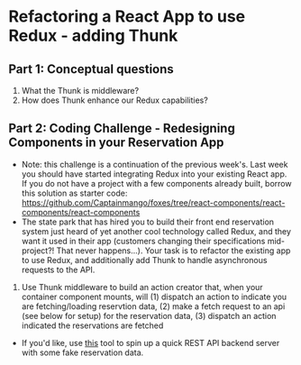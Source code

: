 # Refactoring a React App to use Redux - adding Thunk

## Part 1: Conceptual questions
1. What the Thunk is middleware?
2. How does Thunk enhance our Redux capabilities?

## Part 2: Coding Challenge - Redesigning Components in your Reservation App
* Note: this challenge is a continuation of the previous week's. Last week you should have started integrating Redux into your existing React app. If you do not have a project with a few components already built, borrow this solution as starter code: https://github.com/Captainmango/foxes/tree/react-components/react-components/react-components
* The state park that has hired you to build their front end reservation system just heard of yet another cool technology called Redux, and they want it used in their app (customers changing their specifications mid-project?! That never happens...). Your task is to refactor the existing app to use Redux, and additionally add Thunk to handle asynchronous requests to the API.
1. Use Thunk middleware to build an action creator that, when your container component mounts, will (1) dispatch an action to indicate you are fetching/loading reservtion data, (2) make a fetch request to an api (see below for setup) for the reservation data, (3) dispatch an action indicated the reservations are fetched
* If you'd like, use [this](https://github.com/typicode/json-server#getting-started) tool to spin up a quick REST API backend server with some fake reservation data.